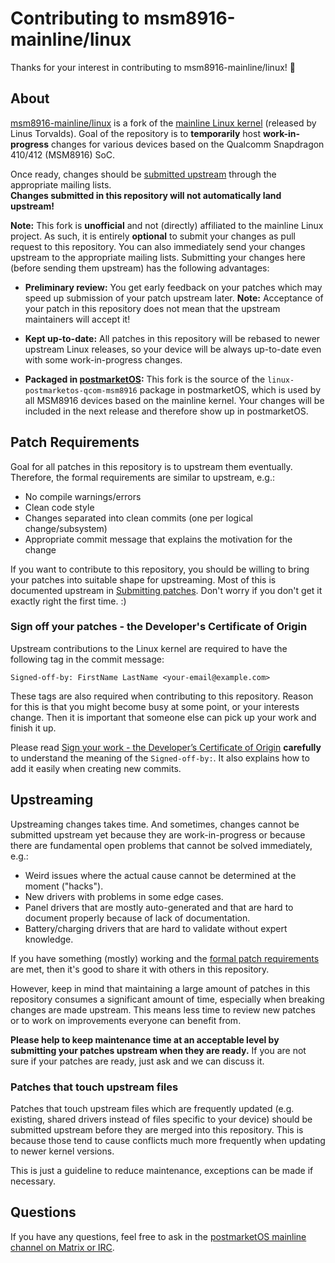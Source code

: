 # Contributing to msm8916-mainline/linux
Thanks for your interest in contributing to msm8916-mainline/linux! :tada:

## About
[msm8916-mainline/linux] is a fork of the [mainline Linux kernel](https://kernel.org)
(released by Linus Torvalds). Goal of the repository is to **temporarily** host
**work-in-progress** changes for various devices based on the
Qualcomm Snapdragon 410/412 (MSM8916) SoC.

Once ready, changes should be [submitted upstream](https://www.kernel.org/doc/html/latest/process/submitting-patches.html)
through the appropriate mailing lists.  
**Changes submitted in this repository will not automatically land upstream!**

**Note:** This fork is **unofficial** and not (directly) affiliated to the mainline
Linux project. As such, it is entirely **optional** to submit your changes as
pull request to this repository. You can also immediately send your changes
upstream to the appropriate mailing lists. Submitting your changes here (before
sending them upstream) has the following advantages:

  - **Preliminary review:** You get early feedback on your patches which may
    speed up submission of your patch upstream later.
    **Note:** Acceptance of your patch in this repository does not mean that
    the upstream maintainers will accept it!

  - **Kept up-to-date:** All patches in this repository will be rebased to newer
    upstream Linux releases, so your device will be always up-to-date even with
    some work-in-progress changes.

  - **Packaged in [postmarketOS]:** This fork is the source of the
    `linux-postmarketos-qcom-msm8916` package in postmarketOS, which is used by
    all MSM8916 devices based on the mainline kernel. Your changes will be
    included in the next release and therefore show up in postmarketOS.

## Patch Requirements
Goal for all patches in this repository is to upstream them eventually. Therefore,
the formal requirements are similar to upstream, e.g.:

  - No compile warnings/errors
  - Clean code style
  - Changes separated into clean commits (one per logical change/subsystem)
  - Appropriate commit message that explains the motivation for the change

If you want to contribute to this repository, you should be willing to bring your
patches into suitable shape for upstreaming. Most of this is documented upstream
in [Submitting patches]. Don't worry if you don't get it exactly right the first time. :)

### Sign off your patches - the Developer's Certificate of Origin
Upstream contributions to the Linux kernel are required to have the following
tag in the commit message:

```
Signed-off-by: FirstName LastName <your-email@example.com>
```

These tags are also required when contributing to this repository. Reason for
this is that you might become busy at some point, or your interests change. Then
it is important that someone else can pick up your work and finish it up.

Please read [Sign your work - the Developer’s Certificate of Origin](https://www.kernel.org/doc/html/latest/process/submitting-patches.html#sign-your-work-the-developer-s-certificate-of-origin)
**carefully** to understand the meaning of the `Signed-off-by:`.
It also explains how to add it easily when creating new commits.

## Upstreaming
Upstreaming changes takes time. And sometimes, changes cannot be submitted
upstream yet because they are work-in-progress or because there are fundamental
open problems that cannot be solved immediately, e.g.:

  - Weird issues where the actual cause cannot be determined at the moment ("hacks").
  - New drivers with problems in some edge cases.
  - Panel drivers that are mostly auto-generated and that are hard to document
    properly because of lack of documentation.
  - Battery/charging drivers that are hard to validate without expert knowledge.

If you have something (mostly) working and the [formal patch requirements](#patch-requirements)
are met, then it's good to share it with others in this repository.

However, keep in mind that maintaining a large amount of patches in this
repository consumes a significant amount of time, especially when breaking
changes are made upstream. This means less time to review new patches
or to work on improvements everyone can benefit from.

**Please help to keep maintenance time at an acceptable level by submitting your
patches upstream when they are ready.** If you are not sure if your patches are
ready, just ask and we can discuss it.

### Patches that touch upstream files
Patches that touch upstream files which are frequently updated
(e.g. existing, shared drivers instead of files specific to your device)
should be submitted upstream before they are merged into this repository.
This is because those tend to cause conflicts much more frequently when updating
to newer kernel versions.

This is just a guideline to reduce maintenance, exceptions can be made if necessary.

## Questions
If you have any questions, feel free to ask in the [postmarketOS mainline channel
on Matrix or IRC](https://wiki.postmarketos.org/wiki/Matrix_and_IRC).

[msm8916-mainline/linux]: https://github.com/msm8916-mainline/linux
[postmarketOS]: https://postmarketos.org
[Submitting patches]: https://www.kernel.org/doc/html/latest/process/submitting-patches.html
